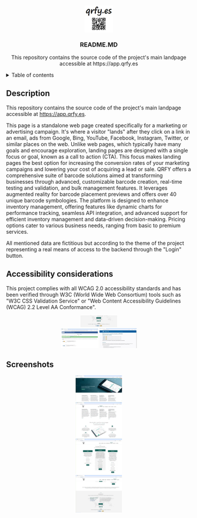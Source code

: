 <!-- PROJECT LOGO -->
<br />
<div align="center">
  <img src="images/qrfy.jpg" style="display: block;  margin-left: auto;  margin-right: auto;  width: 15%;">
  <h3 align="center">README.MD</h3>

  <p align="center">
    This repository contains the source code of the project's main landpage accessible at https://app.qrfy.es
    <br />
  </p>
</div>

<!-- TABLE OF CONTENTS -->
<details>
  <summary>Table of contents</summary>
  <ol>
    <li><a href="#description">Description</a></li>
    <li><a href="#accessibility">Accessibility considerations</a></li>
    <li><a href="#screenshots">Screenshots</a></li>
  </ol>
</details>


<!-- DESCRIPTION -->
## Description
<div id="description"></div>

This repository contains the source code of the project's main landpage accessible at https://app.qrfy.es.

This page is a standalone web page created specifically for a marketing or advertising campaign. It's where a visitor "lands" after they click on a link in an email, ads from Google, Bing, YouTube, Facebook, Instagram, Twitter, or similar places on the web. Unlike web pages, which typically have many goals and encourage exploration, landing pages are designed with a single focus or goal, known as a call to action (CTA). This focus makes landing pages the best option for increasing the conversion rates of your marketing campaigns and lowering your cost of acquiring a lead or sale. QRFY offers a comprehensive suite of barcode solutions aimed at transforming businesses through advanced, customizable barcode creation, real-time testing and validation, and bulk management features. It leverages augmented reality for barcode placement previews and offers over 40 unique barcode symbologies. The platform is designed to enhance inventory management, offering features like dynamic charts for performance tracking, seamless API integration, and advanced support for efficient inventory management and data-driven decision-making. Pricing options cater to various business needs, ranging from basic to premium services.

All mentioned data are fictitious but according to the theme of the project representing a real means of access to the backend through the "Login" button.

<!-- ACCESSIBILITY -->
## Accessibility considerations
<div id="accessibility"></div>

This project complies with all WCAG 2.0 accessibility standards and has been verified through W3C (World Wide Web Consortium) tools such as "W3C CSS Validation Service" or "Web Content Accessibility Guidelines (WCAG) 2.2 Level AA Conformance".

<div id="block" align="center">
    <div class="inline-block" style="display: inline-block; width: 20%">
        <img src="images/wacg-1.png">
    </div>
    <br>
    <div class="inline-block" style="display: inline-block; width: 20%">
        <img src="images/wacg-2.png">
    </div>
    <div class="inline-block" style="display: inline-block; width: 20%">
        <img src="images/wacg-3.png">
    </div>
</div>


<!-- SCREENSHOTS -->
## Screenshots
<div id="screenshots"></div>

<div id="block" align="center">
    <div class="inline-block" style="display: inline-block; width: 25%">
        <img src="images/landingpage-1.png">
    </div>
    <br>
    <div class="inline-block" style="display: inline-block; width: 25%">
        <img src="images/landingpage-2.png">
    </div>
    <br>
    <div class="inline-block" style="display: inline-block; width: 25%">
        <img src="images/landingpage-3.png">
    </div>
    <br>
    <div class="inline-block" style="display: inline-block; width: 25%">
        <img src="images/landingpage-4.png">
    </div>
</div>
